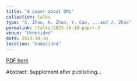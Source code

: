 ```yaml
---
title: "A paper about QML"
collection: talks
type: "X. Zhou, H. Zhao, Y. Cao, ...and J. Zhao"
permalink: /talks/2023-10-10-paper-2
venue: "Undecided"
date: 2023-10-10
location: "Undecided"
---
```


[PDF here]('https://xiyuan-zhou.github.io/talks/')

Abstract: Supplement after publishing...
